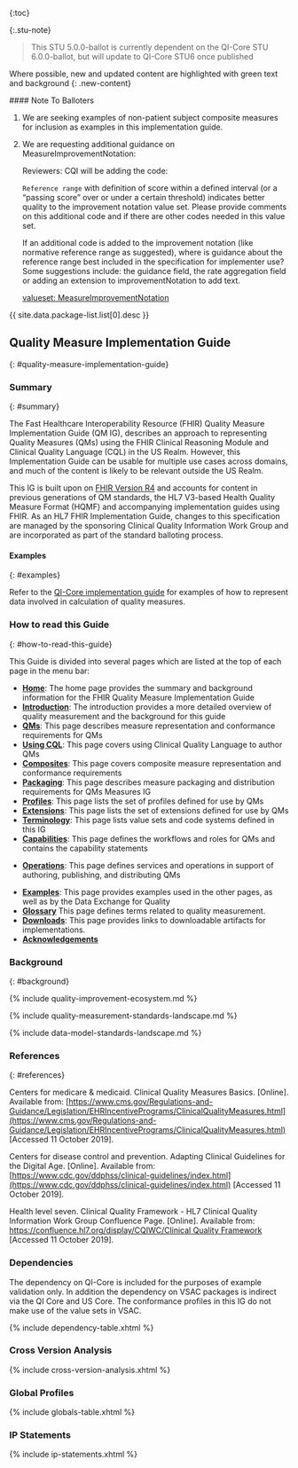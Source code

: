 

{:toc}

{:.stu-note}
> This STU 5.0.0-ballot is currently dependent on the QI-Core STU 6.0.0-ballot, but will update to QI-Core STU6 once published

Where possible, new and updated content are highlighted with green text and background
{: .new-content}

<div class="note-to-balloters" markdown="1">
#### Note To Balloters

1. We are seeking examples of non-patient subject composite measures for inclusion as examples in this implementation guide.

2. We are requesting additional guidance on MeasureImprovementNotation:

    Reviewers: CQI will be adding the code:

    `Reference range` with definition of score within a defined interval (or a “passing score” over or under a certain threshold) indicates better quality to the improvement notation value set. Please provide comments on this additional code and if there are other codes needed in this value set.

    If an additional code is added to the improvement notation (like normative reference range as suggested), where is guidance about the reference range best included in the specification for implementer use?  Some suggestions include: the guidance field, the rate aggregation field or adding an extension to improvementNotation to add text.

    [valueset: MeasureImprovementNotation](https://terminology.hl7.org/5.2.0/ValueSet-measure-improvement-notation.html)

</div>

<div markdown="1" class="bg-info">

{{ site.data.package-list.list[0].desc }}

</div>



## Quality Measure Implementation Guide
{: #quality-measure-implementation-guide}

### Summary
{: #summary}

The Fast Healthcare Interoperability Resource (FHIR) Quality Measure Implementation Guide (QM IG), describes an approach to representing Quality Measures (QMs) using the FHIR Clinical Reasoning Module and Clinical Quality Language (CQL) in the US Realm. However, this Implementation Guide can be usable for multiple use cases across domains, and much of the content is likely to be relevant outside the US Realm.

This IG is built upon on [FHIR Version R4](http://hl7.org/fhir/R4/index.html) and accounts for content in previous generations of QM standards, the HL7 V3-based Health Quality Measure Format (HQMF) and accompanying implementation guides using FHIR. As an HL7 FHIR Implementation Guide, changes to this specification are managed by the sponsoring Clinical Quality Information Work Group and are incorporated as part of the standard balloting process.

#### Examples
{: #examples}

Refer to the [QI-Core implementation guide](http://hl7.org/fhir/us/qicore) for examples of how to represent data involved in calculation of quality measures.

### How to read this Guide
{: #how-to-read-this-guide}

This Guide is divided into several pages which are listed at the top of each
page in the menu bar:

-  **[Home](index.html)**: The home page provides the summary and background information for the FHIR Quality Measure Implementation Guide
-  **[Introduction](introduction.html)**: The introduction provides a more detailed overview of quality measurement and the background for this guide
-  **[QMs](measure-conformance.html)**: This page describes measure representation and conformance requirements for QMs
-  **[Using CQL](using-cql.html)**: This page covers using Clinical Quality Language to author QMs
-  **[Composites](composite-measures.html)**: This page covers composite measure representation and conformance requirements
-  **[Packaging](packaging.html)**: This page describes measure packaging and distribution requirements for QMs
Measures IG
-  **[Profiles](profiles.html)**: This page lists the set of profiles defined for use by QMs
-  **[Extensions](extensions.html)**: This page lists the set of extensions defined for use by QMs
-  **[Terminology](terminology.html)**: This page lists value sets and code systems defined in this IG
-  **[Capabilities](capabilities.html)**: This page defines the workflows and roles for QMs and contains the capability statements
<div class="new-content" markdown="1">

-  **[Operations](operations.html)**: This page defines services and operations in support of authoring, publishing, and distributing QMs
</div>

-  **[Examples](examples.html)**: This page provides examples used in the other pages, as well as by the Data Exchange for Quality
-  **[Glossary](glossary.html)** This page defines terms related to quality measurement.
-  **[Downloads](downloads.html)**: This page provides links to downloadable artifacts for implementations.
-  **[Acknowledgements](acknowledgements.html)**

### Background
{: #background}

<!-- Quality Improvement Ecosystem -->
{% include quality-improvement-ecosystem.md %}

<!-- Quality Measurement Standards Landscape -->
{% include quality-measurement-standards-landscape.md %}

<!-- Data Model Standards Landscape -->
{% include data-model-standards-landscape.md %}

### References
{: #references}

Centers for medicare &amp; medicaid. Clinical Quality Measures Basics. [Online]. Available from: [https://www.cms.gov/Regulations-and-Guidance/Legislation/EHRIncentivePrograms/ClinicalQualityMeasures.html](https://www.cms.gov/Regulations-and-Guidance/Legislation/EHRIncentivePrograms/ClinicalQualityMeasures.html) [Accessed 11 October 2019].

Centers for disease control and prevention. Adapting Clinical Guidelines for the Digital Age. [Online]. Available from: [https://www.cdc.gov/ddphss/clinical-guidelines/index.html](https://www.cdc.gov/ddphss/clinical-guidelines/index.html) [Accessed 11 October 2019].

Health level seven. Clinical Quality Framework - HL7 Clinical Quality Information Work Group Confluence Page. [Online]. Available from: [https://confluence.hl7.org/display/CQIWC/Clinical Quality Framework](https://confluence.hl7.org/display/CQIWC/Clinical%20Quality%20Framework) [Accessed 11 October 2019].

### Dependencies
The dependency on QI-Core is included for the purposes of example validation only.  In addition the dependency on VSAC packages is indirect via the QI Core and US Core.  The conformance profiles in this IG do not make use of the value sets in VSAC.

{% include dependency-table.xhtml %}

### Cross Version Analysis

{% include cross-version-analysis.xhtml %}

### Global Profiles

{% include globals-table.xhtml %}

### IP Statements

{% include ip-statements.xhtml %}
